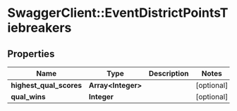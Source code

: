 # SwaggerClient::EventDistrictPointsTiebreakers

## Properties
Name | Type | Description | Notes
------------ | ------------- | ------------- | -------------
**highest_qual_scores** | **Array&lt;Integer&gt;** |  | [optional] 
**qual_wins** | **Integer** |  | [optional] 


